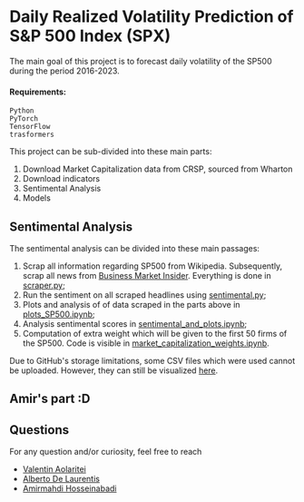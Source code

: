 Daily Realized Volatility Prediction of S$\&$P 500 Index (SPX)
====================

The main goal of this project is to forecast daily volatility of the SP500 during the period 2016-2023.

#### Requirements:
```
Python
PyTorch
TensorFlow
trasformers
```

This project can be sub-divided into these main parts:
1. Download Market Capitalization data from CRSP, sourced from Wharton 
2. Download indicators
3. Sentimental Analysis
4. Models


## Sentimental Analysis
The sentimental analysis can be divided into these main passages:
1. Scrap all information regarding SP500 from Wikipedia. Subsequently, scrap all news from [Business Market Insider](https://markets.businessinsider.com/). Everything is done in [scraper.py](https://github.com/hosseinabadi/Realized-Volatility-Prediction/blob/master/Sentiment%20Analysis/scraper.py);
2. Run the sentiment on all scraped headlines using [sentimental.py](https://github.com/hosseinabadi/Realized-Volatility-Prediction/tree/master/Sentiment%20Analysis);
3. Plots and analysis of of data scraped in the parts above in [plots_SP500.ipynb](https://github.com/hosseinabadi/Realized-Volatility-Prediction/blob/master/Sentiment%20Analysis/plots_SP500.ipynb);
4. Analysis sentimental scores in [sentimental_and_plots.ipynb](https://github.com/hosseinabadi/Realized-Volatility-Prediction/blob/master/Sentiment%20Analysis/sentimental_and_plots.ipynb);
5. Computation of extra weight which will be given to the first 50 firms of the SP500. Code is visible in [market_capitalization_weights.ipynb](https://github.com/hosseinabadi/Realized-Volatility-Prediction/blob/master/Sentiment%20Analysis/market_capitalization_weights.ipynb).

Due to GitHub's storage limitations, some CSV files which were used cannot be uploaded. However, they can still be visualized [here](https://drive.google.com/drive/folders/1W8QDA1jgOxivhFTOHspg3MQxtIqEm2Ha?usp=drive_link).

## Amir's part :D


## Questions
For any question and/or curiosity, feel free to reach
* [Valentin Aolaritei](mailto:valentin.aolaritei@epfl.ch)
* [Alberto De Laurentis](mailto:alberto.delaurentis@epfl.ch)
* [Amirmahdi Hosseinabadi](mailto:amirmahdi.hosseinabadi@epfl.ch)
